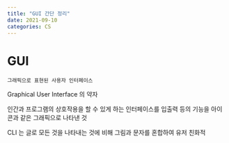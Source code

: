 ```yaml
---
title: "GUI 간단 정리"
date: 2021-09-10
categories: CS
---
```


# GUI

    그래픽으로 표현된 사용자 인터페이스

Graphical User Interface 의 약자

인간과 프로그램의 상호작용을 할 수 있게 하는 인터페이스를 입출력 등의 기능을 아이콘과 같은 그래픽으로 나타낸 것

CLI 는 글로 모든 것을 나타내는 것에 비해 그림과 문자를 혼합하여 유저 친화적
